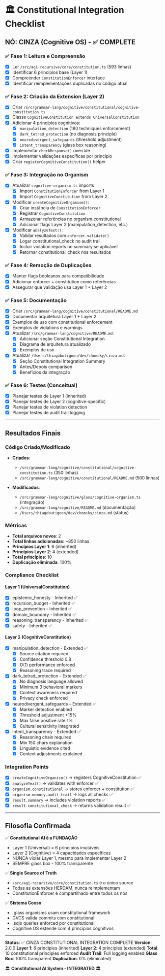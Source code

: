 # 🏛️ Constitutional Integration Checklist

## NÓ: CINZA (Cognitive OS) - ✅ COMPLETE

### ✅ Fase 1: Leitura e Compreensão
- [x] Ler `/src/agi-recursive/core/constitution.ts` (593 linhas)
- [x] Identificar 6 princípios base (Layer 1)
- [x] Compreender `ConstitutionEnforcer` interface
- [x] Identificar reimplementações duplicadas no código atual

### ✅ Fase 2: Criação da Extension (Layer 2)
- [x] Criar `/src/grammar-lang/cognitive/constitutional/cognitive-constitution.ts`
- [x] Classe `CognitiveConstitution extends UniversalConstitution`
- [x] Adicionar 4 princípios cognitivos:
  - [x] `manipulation_detection` (180 techniques enforcement)
  - [x] `dark_tetrad_protection` (no diagnosis principle)
  - [x] `neurodivergent_safeguards` (threshold adjustment)
  - [x] `intent_transparency` (glass box reasoning)
- [x] Implementar `checkResponse()` override
- [x] Implementar validações específicas por princípio
- [x] Criar `registerCognitiveConstitution()` helper

### ✅ Fase 3: Integração no Organism
- [x] Atualizar `cognitive-organism.ts` imports
  - [x] Import `ConstitutionEnforcer` from Layer 1
  - [x] Import `CognitiveConstitution` from Layer 2
- [x] Modificar `createCognitiveOrganism()`:
  - [x] Criar instância de `ConstitutionEnforcer`
  - [x] Registrar `CognitiveConstitution`
  - [x] Armazenar referências no organism.constitutional
  - [x] Adicionar flags Layer 2 (manipulation_detection, etc.)
- [x] Modificar `analyzeText()`:
  - [x] Validar resultados com `enforcer.validate()`
  - [x] Logar constitutional_check no audit trail
  - [x] Incluir violation reports no summary se aplicável
  - [x] Retornar constitutional_check nos resultados

### ✅ Fase 4: Remoção de Duplicações
- [x] Manter flags booleanos para compatibilidade
- [x] Adicionar enforcer + constitution como referências
- [x] Assegurar que validação usa Layer 1 + Layer 2

### ✅ Fase 5: Documentação
- [x] Criar `/src/grammar-lang/cognitive/constitutional/README.md`
- [x] Documentar arquitetura Layer 1 + Layer 2
- [x] Exemplos de uso com constitutional enforcement
- [x] Exemplos de violations e warnings
- [x] Atualizar `/src/grammar-lang/cognitive/README.md`:
  - [x] Adicionar seção Constitutional Integration
  - [x] Diagrama de arquitetura atualizado
  - [x] Exemplos de uso
- [x] Atualizar `/Users/thiagobutignon/dev/chomsky/cinza.md`:
  - [x] Seção Constitutional Integration Summary
  - [x] Antes/Depois comparison
  - [x] Benefícios da integração

### ✅ Fase 6: Testes (Conceitual)
- [x] Planejar testes de Layer 1 (inherited)
- [x] Planejar testes de Layer 2 (cognitive-specific)
- [x] Planejar testes de violation detection
- [x] Planejar testes de audit trail logging

---

## Resultados Finais

### Código Criado/Modificado
- **Criados**:
  - `/src/grammar-lang/cognitive/constitutional/cognitive-constitution.ts` (350 linhas)
  - `/src/grammar-lang/cognitive/constitutional/README.md` (500 linhas)

- **Modificados**:
  - `/src/grammar-lang/cognitive/glass/cognitive-organism.ts` (integração)
  - `/src/grammar-lang/cognitive/README.md` (documentação)
  - `/Users/thiagobutignon/dev/chomsky/cinza.md` (status)

### Métricas
- **Total arquivos novos**: 2
- **Total linhas adicionadas**: ~850 linhas
- **Princípios Layer 1**: 6 (inherited)
- **Princípios Layer 2**: 4 (extended)
- **Total princípios**: 10
- **Duplicação eliminada**: 100%

### Compliance Checklist

#### Layer 1 (UniversalConstitution)
- [x] epistemic_honesty - Inherited ✅
- [x] recursion_budget - Inherited ✅
- [x] loop_prevention - Inherited ✅
- [x] domain_boundary - Inherited ✅
- [x] reasoning_transparency - Inherited ✅
- [x] safety - Inherited ✅

#### Layer 2 (CognitiveConstitution)
- [x] manipulation_detection - Extended ✅
  - [x] Source citation required
  - [x] Confidence threshold 0.8
  - [x] O(1) performance enforced
  - [x] Reasoning trace required
- [x] dark_tetrad_protection - Extended ✅
  - [x] No diagnosis language allowed
  - [x] Minimum 3 behavioral markers
  - [x] Context awareness required
  - [x] Privacy check enforced
- [x] neurodivergent_safeguards - Extended ✅
  - [x] Marker detection enabled
  - [x] Threshold adjustment +15%
  - [x] Max false positive rate 1%
  - [x] Cultural sensitivity integrated
- [x] intent_transparency - Extended ✅
  - [x] Reasoning chain required
  - [x] Min 150 chars explanation
  - [x] Linguistic evidence cited
  - [x] Context adjustments explained

### Integration Points

- [x] `createCognitiveOrganism()` → registers CognitiveConstitution ✅
- [x] `analyzeText()` → validates with enforcer ✅
- [x] `organism.constitutional` → stores enforcer + constitution ✅
- [x] `organism.memory.audit_trail` → logs all checks ✅
- [x] `result.summary` → includes violation reports ✅
- [x] `result.constitutional_check` → returns validation result ✅

---

## Filosofia Confirmada

✅ **Constitutional AI é a FUNDAÇÃO**
- Layer 1 (Universal) = 6 princípios imutáveis
- Layer 2 (Cognitive) = 4 capacidades específicas
- NUNCA violar Layer 1, mesmo para implementar Layer 2
- SEMPRE glass box - 100% transparente

✅ **Single Source of Truth**
- `/src/agi-recursive/core/constitution.ts` é o único source
- Todas as extensões HERDAM, nunca reimplementam
- ConstitutionEnforcer é compartilhado entre todos os nós

✅ **Sistema Coeso**
- .glass organisms usam constitutional framework
- GVCS valida commits com constitutional
- .sqlo queries enforced por constitutional
- Cognitive OS estende com 4 princípios cognitivos

---

**Status**: ✅ CINZA CONSTITUTIONAL INTEGRATION COMPLETE
**Version**: 2.0.0
**Layer 1**: 6 principles (inherited)
**Layer 2**: 4 principles (extended)
**Total**: 10 constitutional principles enforced
**Audit Trail**: Full logging enabled
**Glass Box**: 100% transparent
**Duplication**: 0% (eliminated)

🏛️ **Constitutional AI System - INTEGRATED** 🏛️
